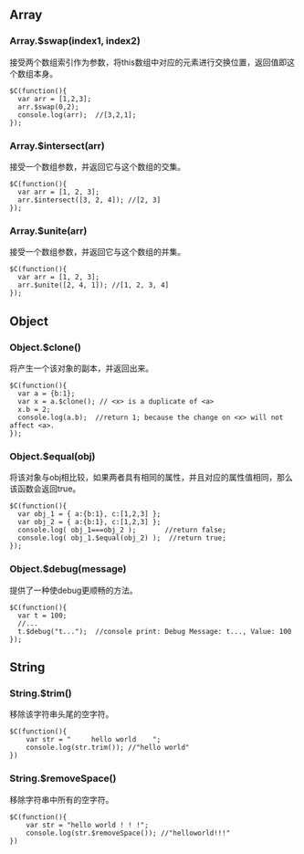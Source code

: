 ## Array
### Array.$swap(index1, index2)
接受两个数组索引作为参数，将this数组中对应的元素进行交换位置，返回值即这个数组本身。

    $C(function(){
      var arr = [1,2,3];
      arr.$swap(0,2);
      console.log(arr);  //[3,2,1];
    });

### Array.$intersect(arr)
接受一个数组参数，并返回它与这个数组的交集。

    $C(function(){
      var arr = [1, 2, 3];
      arr.$intersect([3, 2, 4]); //[2, 3]
    });

### Array.$unite(arr)
接受一个数组参数，并返回它与这个数组的并集。

    $C(function(){
      var arr = [1, 2, 3];
      arr.$unite([2, 4, 1]); //[1, 2, 3, 4]
    });

## Object
### Object.$clone()
将产生一个该对象的副本，并返回出来。

    $C(function(){
      var a = {b:1};
      var x = a.$clone(); // <x> is a duplicate of <a>
      x.b = 2;
      console.log(a.b);  //return 1; because the change on <x> will not affect <a>.
    });

### Object.$equal(obj)
将该对象与obj相比较，如果两者具有相同的属性，并且对应的属性值相同，那么该函数会返回true。
    
    $C(function(){
      var obj_1 = { a:{b:1}, c:[1,2,3] };
      var obj_2 = { a:{b:1}, c:[1,2,3] };
      console.log( obj_1===obj_2 );       //return false;
      console.log( obj_1.$equal(obj_2) );  //return true;
    });

### Object.$debug(message)
提供了一种使debug更顺畅的方法。

    $C(function(){
      var t = 100;
      //...
      t.$debug("t...");  //console print: Debug Message: t..., Value: 100
    });

## String

### String.$trim()
移除该字符串头尾的空字符。

    $C(function(){
        var str = "     hello world    ";
        console.log(str.trim()); //"hello world"
    })

### String.$removeSpace()
移除字符串中所有的空字符。

    $C(function(){
        var str = "hello world ! ! !";
        console.log(str.$removeSpace()); //"helloworld!!!"
    })